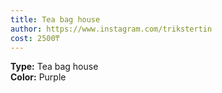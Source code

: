 ```yaml
---
title: Tea bag house
author: https://www.instagram.com/trikstertin
cost: 2500₸
---
```

**Type:** Tea bag house  
**Color:** Purple  
